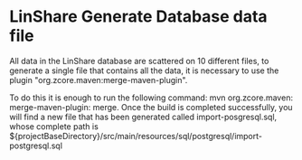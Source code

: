 # LinShare Generate Database data file

All data in the LinShare database are scattered on 10 different files, to generate a single file that contains all the data, it is necessary to use the plugin "org.zcore.maven:merge-maven-plugin".

To do this it is enough to run the following command: mvn org.zcore.maven: merge-maven-plugin: merge.
Once the build is completed successfully, you will find a new file that has been generated called import-posgresql.sql, whose complete path is ${projectBaseDirectory}/src/main/resources/sql/postgresql/import-postgresql.sql